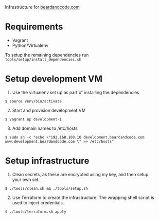 Infrastructure for [beardandcode.com](https://beardandcode.com)

# Requirements

  - Vagrant
  - Python/Virtualenv

To setup the remaining dependencies run `tools/setup/install_dependencies.sh`

# Setup development VM

   1. Use the virtualenv set up as part of installing the dependencies

   ```
   $ source venv/bin/activate
   ```

   2. Start and provision development VM

   ```
   $ vagrant up development-1
   ```

   3. Add domain names to /etc/hosts

   ```
   $ sudo sh -c "echo \"192.168.100.10 development.beardandcode.com www.development.beardandcode.com \" >> /etc/hosts"
   ```

# Setup infrastructure

   1. Clean secrets, as these are encrypted using my key, and then setup your own set.

   ```
   $ ./tools/clean.sh && ./tools/setup.sh
   ```

   2. Use Terraform to create the infrastructure. The wrapping shell script is used to inject credentials.

   ```
   $ ./tools/terraform.sh apply
   ```
